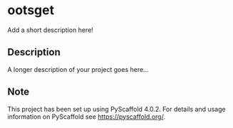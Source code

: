 # ootsget

Add a short description here!

## Description

A longer description of your project goes here...

<!-- pyscaffold-notes -->

## Note

This project has been set up using PyScaffold 4.0.2. For details and usage
information on PyScaffold see <https://pyscaffold.org/>.

